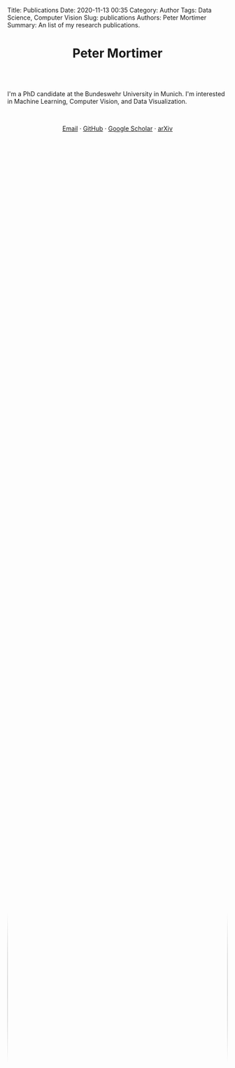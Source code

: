 Title: Publications
Date: 2020-11-13 00:35
Category: Author
Tags: Data Science, Computer Vision
Slug: publications
Authors: Peter Mortimer
Summary: An list of my research publications.

<div class="row">
<div class="col-7 col-sm-7">
<h1 style="text-align:center">Peter Mortimer</h1>
<p><br/><br/></p>
<p style="margin: 0px;">I'm a PhD candidate at the Bundeswehr University in Munich. I'm interested in Machine Learning, Computer Vision, and Data Visualization.</p>
<p><br/></p>
<p style="margin: 0px; text-align: center;"><a href="mailto:peter.mortimer@unibw.de">Email</a> &middot; <a href="https://github.com/tonyromarock">GitHub</a> &middot; <a href="https://scholar.google.com/citations?user=ckEIQp0AAAAJ">Google Scholar</a> &middot; <a href="https://arxiv.org/search/cs?query=Mortimer%2C+Peter&searchtype=author&abstracts=show&order=-announced_date_first">arXiv</a></p>
</div>
<div class="col-5 col-sm-5">
<a href="/images/about/peter_kyoto.jpg"><img style="width:100%;max-width:100%;border-radius: 50%;" src="/images/about/peter_kyoto.jpg"/></a>
</div>
</div>

# Research

Here are all my publcations listed with links to the papers and repositories.

<hr>

<div class="row">
<div class="col-2 col-sm-2">
<a href="/images/publications/wfr-icra2024/outdoor-datasets-survey-title-card.jpg" 
data-lightbox="uoa-lightbox" 
data-title="In this survey, we quantitatively compare publicly available datasets available in unstructured outdoor environments. We focus on datasets for common perception tasks in field robotics. Our survey categorizes and compares available research datasets. This survey also reports on relevant dataset characteristics to help practitioners determine which dataset fits best for their own application." 
data-alt=""><img src="/images/publications/wfr-icra2024/outdoor-datasets-survey-title-card.jpg"/></a>
</div>
<div class="col-10 col-sm-10">
<p style="margin: 0px;"><b>Peter Mortimer</b> and Mirko Maehlisch</p> 
<p style="margin: 0px;">"Survey on Datasets for Perception in Unstructured Outdoor Environments"</p>
<p style="margin: 0px;"><i>Workshop on Field Robotics (<b>W-FR @ ICRA</b>)</i>, Yokohama, Japan, May 2024.</p>
<p><a href="https://arxiv.org/pdf/2404.18750">Paper</a> &middot; <a href="bibtex/wfr-icra2024.bib">Bibtex</a> &middot; <a href="https://norlab-ulaval.github.io/workshop_field_robotics_icra2024/">Workshop Page</a>  
</div>
</div>

<hr>

<div class="row">
<div class="col-2 col-sm-2">
<a href="/images/publications/icra2024/goose-title-card.jpg" 
data-lightbox="uoa-lightbox" 
data-title="We present the German Outdoor and Offroad Dataset (GOOSE), a comprehensive dataset specifically designed for unstructured outdoor environments. The GOOSE dataset incorporates 10 000 labeled pairs of images and point clouds, which are utilized to train a range of state-of-the-art segmentation models on both image and point cloud data. We open source the dataset, along with an ontology for unstructured terrain, as well as dataset standards and guidelines." 
data-alt=""><img src="/images/publications/icra2024/goose-title-card.jpg"/></a>
</div>
<div class="col-10 col-sm-10">
<p style="margin: 0px;"><b>Peter Mortimer</b>, Raphael Hagmanns, Miguel Granero, Thorsten Luettel, Janko Petereit and Hans-Joachim Wuensche</p> 
<p style="margin: 0px;">"The GOOSE Dataset for Perception in Unstructured Environments"</p>
<p style="margin: 0px;"><i>International Conference on Robotics and Automation (<b>ICRA</b>)</i>, Yokohama, Japan, May 2024.</p>
<p><a href="https://goose-dataset.de/">Project Page</a> &middot; <a href="https://arxiv.org/pdf/2310.16788">Paper</a> &middot; <a href="bibtex/icra2024.bib">Bibtex</a>
</div>
</div>

<hr>

<div class="row">
<div class="col-2 col-sm-2">
<a href="/images/publications/iclr2023/Dpt_MonoDepth_Position_and_Scale.png" 
data-lightbox="uoa-lightbox" 
data-title="In this blog post, we investigate the performance of the vision transformer DPT for monocular depth estimation from single images. Here we compare an object's detected depth for DPT and the fully-convolutional MonoDepth when only changing the apparent size or the vertical position of an object." 
data-alt=""><img src="/images/publications/iclr2023/Dpt_MonoDepth_Position_and_Scale.png" /></a>
</div>
<div class="col-10 col-sm-10">
<p style="margin: 0px;"><b>Peter Mortimer</b> and Hans-Joachim Wuensche</p> 
<p style="margin: 0px;">"How Do Vision Transformers See Depth in Single Images?"</p>
<p style="margin: 0px;"><i>Workshop on Scene Representations for Autonomous Driving (<b>SR4AD @ ICLR</b>)</i>, Kigali, Ruwanda, May 2023.</p>
<p><a href="https://sr4ad-vit-mde.github.io/blog/2023/visual-cues-monocular-depth-estimation/">Blog Post</a> &middot; <a href="https://sr4ad-vit-mde.github.io/web-slides/sr4ad/presentation.html">Presentation Slides</a> &middot; <a href="https://youtu.be/0ccu72jOh_k?si=jqaIerl58flkffah&t=2540">Videos</a> &middot; <a href="bibtex/sr4ad-iclr2023.bib">Bibtex</a>
</div>
</div>

<hr>

<div class="row">
<div class="col-2 col-sm-2">
<a href="/images/publications/iros2022/title-card.png" 
data-lightbox="uoa-lightbox" 
data-title="TAS-NIR is a novel dataset consisting of 209 semantically segmented and aligned VIS+NIR images in different driving scenarios in unstructured outdoor environments. The fine-grained semantic segmentation of the different vegetation and ground surface types allows closer analysis of VIS+NIR based features. The visible light color image (VIS) and near infrared image (NIR) can be combined to generate vegetation indices like the NDVI image (bottom)." 
data-alt=""><img src="/images/publications/iros2022/title-card.png" /></a>
</div>
<div class="col-10 col-sm-10">
<p style="margin: 0px;"><b>Peter Mortimer</b> and Hans-Joachim Wuensche</p> 
<p style="margin: 0px;">"TAS-NIR: A VIS+NIR Dataset for Fine-grained Semantic Segmentation in Unstructured Outdoor Environments"</p>
<p style="margin: 0px;"><i>Workshop on Planning, Perception and Navigation for Intelligent Vehicles (<b>PPNIV @ IROS</b>)</i>, Kyoto, Japan, October 2022.</p>
<p><a href="https://mucar3.de/iros2022-ppniv-tas-nir">Project Page</a> &middot; <a href="https://project.inria.fr/ppniv22/files/2022/10/PPNIV_TAS-NIR_Paper.pdf">Paper</a> &middot; <a href="https://drive.google.com/uc?export=download&id=1nSyiQDfSvWPMjx4-6Mz01qSda_kPYpsG">Dataset</a> &middot; <a href="bibtex/ppniv-iros2022.bib">Bibtex</a>
</div>
</div>

<hr>

<div class="row">
<div class="col-2 col-sm-2">
<a href="/images/publications/icpr2020/image_cube.png" 
data-lightbox="uoa-lightbox" 
data-title="TAS500 is a novel semantic segmentation dataset for autonomous driving in unstructured environments. TAS500 offers fine-grained vegetation and terrain classes to learn drivable surfaces and natural obstacles in outdoor scenes effectively." 
data-alt=""><img src="/images/publications/icpr2020/image_cube.png" /></a>
</div>
<div class="col-10 col-sm-10">
<p style="margin: 0px;">Kai Andreas Metzger, <b>Peter Mortimer</b> and Hans-Joachim Wuensche</p> 
<p style="margin: 0px;">"A Fine-Grained Dataset and its Efficient Semantic Segmentation for Unstructured Driving Scenarios"</p>
<p style="margin: 0px;"><i>International Conference on Pattern Recognition (<b>ICPR</b>)</i>, Milan, Italy, January 2021.</p>
<p><a href="https://mucar3.de/icpr2020-tas500/">Project Page</a> &middot; <a href="https://drive.google.com/file/d/1TeJK-3EBkXzD9FCq4LOLGFRD3lmKqVdp/view">Paper</a> &middot; <a href="https://rzunibw-my.sharepoint.com/:f:/g/personal/thorsten_luettel_rzunibw_onmicrosoft_com/Evdia5SSRaRPuSO2CNsNHY8B3xdK8eHpG-9DSaeEbIJyUw?e=M6NMqI">Dataset</a> &middot; <a href="bibtex/icpr2020.bib">Bibtex</a>  <!--&middot; <a href="/">GitHub</a> --> 
</div>
</div>

<hr>

# Talks

Here are all my talks that are publicly available.

<hr>

<div class="row">
<div class="col-10 col-sm-10">
<p style="margin: 0px;">"20/20 Robot Vision - How to setup cameras in ROS 1 & ROS 2 using camera_aravis"</p>
<p style="margin: 0px;">ROSCon 2022, Kyoto, Japan.</p>
<p><a href="https://vimeo.com/showcase/9954564/video/767140329">Video</a> &middot; <a href="/images/publications/roscon2022/ROSCon2022_PeterMortimer_20-20_Robot_Vision.pdf">Slides</a> &middot; <a href="https://github.com/FraunhoferIOSB/camera_aravis">GitHub</a> 
</div>
<div class="col-2 col-sm-2">
<a href="/images/publications/roscon2022/title-card.png" 
data-lightbox="uoa-lightbox" 
data-title="Industrial camera drivers like aravis give you control over many components of the image acquisiton process. Here you can observe the difference between minizing the gain (top) and minimizing the exposure time (bottom) on the amount of noise in the image." 
data-alt=""><img src="/images/publications/roscon2022/title-card.png"/></a>
</div>
</div>